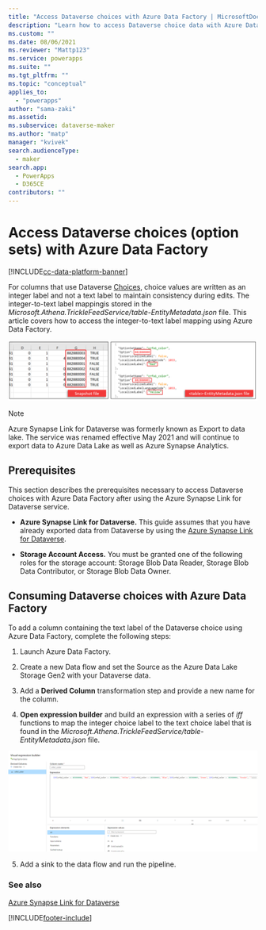 ```yaml
---
title: "Access Dataverse choices with Azure Data Factory | MicrosoftDocs"
description: "Learn how to access Dataverse choice data with Azure Data Factory."
ms.custom: ""
ms.date: 08/06/2021
ms.reviewer: "Mattp123"
ms.service: powerapps
ms.suite: ""
ms.tgt_pltfrm: ""
ms.topic: "conceptual"
applies_to: 
  - "powerapps"
author: "sama-zaki"
ms.assetid: 
ms.subservice: dataverse-maker
ms.author: "matp"
manager: "kvivek"
search.audienceType: 
  - maker
search.app: 
  - PowerApps
  - D365CE
contributors: ""
---
```


# Access Dataverse choices (option sets) with Azure Data Factory

[!INCLUDE[cc-data-platform-banner](../../includes/cc-data-platform-banner.md)]

For columns that use Dataverse [Choices](/powerapps/maker/data-platform/create-edit-global-option-sets), choice values are written as an integer label and not a text label to maintain consistency during edits. The integer-to-text label mappingis stored in the *Microsoft.Athena.TrickleFeedService/table-EntityMetadata.json* file. This article covers how to access the integer-to-text label mapping using Azure Data Factory.

![Access option set.](media/access-option-set.png "Access option set")

> [!NOTE]
> Azure Synapse Link for Dataverse was formerly known as Export to data lake. The service was renamed effective May 2021 and will continue to export data to Azure Data Lake as well as Azure Synapse Analytics.

## Prerequisites

This section describes the prerequisites necessary to access Dataverse choices with Azure Data Factory after using the Azure Synapse Link for Dataverse service.

- **Azure Synapse Link for Dataverse.** This guide assumes that you have already exported data from Dataverse by using the [Azure Synapse Link for Dataverse](export-to-data-lake.md).

- **Storage Account Access.** You must be granted one of the following roles for the storage account: Storage Blob Data Reader, Storage Blob Data Contributor, or Storage Blob Data Owner.

## Consuming Dataverse choices with Azure Data Factory

To add a column containing the text label of the Dataverse choice using Azure Data Factory, complete the following steps:

1. Launch Azure Data Factory.

2. Create a new Data flow and set the Source as the Azure Data Lake Storage Gen2 with your Dataverse data.

3. Add a **Derived Column** transformation step and provide a new name for the column.

4. **Open expression builder** and build an expression with a series of *iff* functions to map the integer choice label to the text choice label that is found in the *Microsoft.Athena.TrickleFeedService/table-EntityMetadata.json* file.

![Expression builder](media/expression-builder.png "Expression builder")

5. Add a sink to the data flow and run the pipeline.

### See also

[Azure Synapse Link for Dataverse](./export-to-data-lake.md)

[!INCLUDE[footer-include](../../includes/footer-banner.md)]
